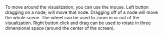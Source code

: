 To move around the visualization, you can use the mouse. Left button dragging on a node, will move that node. Dragging off of a node will move the whole scene. The wheel can be used to zoom in or out of the visualization. Right button click and drag can be used to rotate in three dimensional space (around the center of the screen).